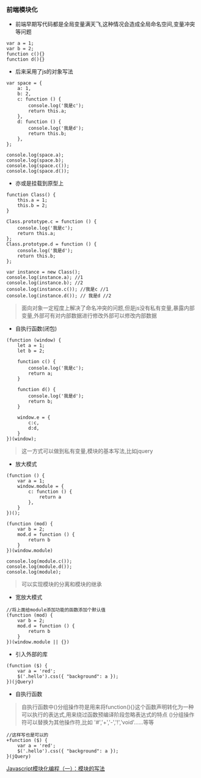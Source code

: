 ### 前端模块化

- 前端早期写代码都是全局变量满天飞,这种情况会造成全局命名空间,变量冲突等问题
```
var a = 1;
var b = 2;
function c(){}
function d(){}
```
- 后来采用了js的对象写法
````
var space = {
    a: 1,
    b: 2,
    c: function () {
        console.log('我是c');
        return this.a;
    },
    d: function () {
        console.log('我是d');
        return this.b;
    },
};

console.log(space.a);
console.log(space.b);
console.log(space.c());
console.log(space.d());
````

- 亦或是挂载到原型上
````
function Class() {
    this.a = 1;
    this.b = 2;
}

Class.prototype.c = function () {
    console.log('我是c');
    return this.a;
};
Class.prototype.d = function () {
    console.log('我是d');
    return this.b;
};

var instance = new Class();
console.log(instance.a); //1
console.log(instance.b); //2
console.log(instance.c()); //我是c //1
console.log(instance.d()); // 我是d //2
````
> 面向对象一定程度上解决了命名冲突的问题,但是js没有私有变量,暴露内部变量,外部可有对内部数据进行修改外部可以修改内部数据
- 自执行函数(闭包)
```
(function (window) {
    let a = 1;
    let b = 2;

    function c() {
        console.log('我是c');
        return a;
    }

    function d() {
        console.log('我是d');
        return b;
    }

    window.e = {
        c:c,
        d:d,
    }
})(window);
```
> 这一方式可以做到私有变量,模块的基本写法,比如jquery

- 放大模式
```
(function () {
    var a = 1;
    window.module = {
        c: function () {
            return a
        },
    }
})();

(function (mod) {
    var b = 2;
    mod.d = function () {
        return b
    }
})(window.module)

console.log(module.c());
console.log(module.d());
console.log(module);
```
>可以实现模块的分离和模块的继承

- 宽放大模式
```
//将上面给module添加功能的函数添加个默认值
(function (mod) {
    var b = 2;
    mod.d = function () {
        return b
    }
})(window.module || {})
```

- 引入外部的库
```
(function ($) {
    var a = 'red';
    $('.hello').css({ "background": a });
})(jQuery)
```
- 自执行函数
> 自执行函数中()分组操作符是用来将function(){}这个函数声明转化为一种可以执行的表达式,用来绕过函数预编译阶段忽略表达式的特点
> ()分组操作符可以替换为其他操作符,比如 '#','+','-','!','void'......等等
```
//这样写也是可以的
+function ($) {
    var a = 'red';
    $('.hello').css({ "background": a });
}(jQuery)
```

[Javascript模块化编程（一）：模块的写法](http://www.ruanyifeng.com/blog/2012/10/javascript_module.html)

